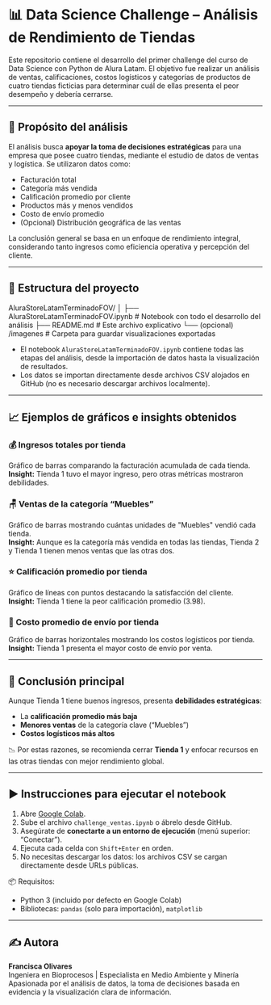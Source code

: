 # 📊 Data Science Challenge – Análisis de Rendimiento de Tiendas

Este repositorio contiene el desarrollo del primer challenge del curso de Data Science con Python de Alura Latam. El objetivo fue realizar un análisis de ventas, calificaciones, costos logísticos y categorías de productos de cuatro tiendas ficticias para determinar cuál de ellas presenta el peor desempeño y debería cerrarse.

---

## 🎯 Propósito del análisis

El análisis busca **apoyar la toma de decisiones estratégicas** para una empresa que posee cuatro tiendas, mediante el estudio de datos de ventas y logística. Se utilizaron datos como:

- Facturación total
- Categoría más vendida
- Calificación promedio por cliente
- Productos más y menos vendidos
- Costo de envío promedio
- (Opcional) Distribución geográfica de las ventas

La conclusión general se basa en un enfoque de rendimiento integral, considerando tanto ingresos como eficiencia operativa y percepción del cliente.

---

## 📁 Estructura del proyecto

AluraStoreLatamTerminadoFOV/
│
├── AluraStoreLatamTerminadoFOV.ipynb # Notebook con todo el desarrollo del análisis
├── README.md # Este archivo explicativo
└── (opcional) /imagenes # Carpeta para guardar visualizaciones exportadas


- El notebook `AluraStoreLatamTerminadoFOV.ipynb` contiene todas las etapas del análisis, desde la importación de datos hasta la visualización de resultados.
- Los datos se importan directamente desde archivos CSV alojados en GitHub (no es necesario descargar archivos localmente).

---

## 📈 Ejemplos de gráficos e insights obtenidos

### 💰 Ingresos totales por tienda
Gráfico de barras comparando la facturación acumulada de cada tienda.  
**Insight:** Tienda 1 tuvo el mayor ingreso, pero otras métricas mostraron debilidades.

### 🪑 Ventas de la categoría “Muebles”
Gráfico de barras mostrando cuántas unidades de "Muebles" vendió cada tienda.  
**Insight:** Aunque es la categoría más vendida en todas las tiendas, Tienda 2 y Tienda 1 tienen menos ventas que las otras dos.

### ⭐ Calificación promedio por tienda
Gráfico de líneas con puntos destacando la satisfacción del cliente.  
**Insight:** Tienda 1 tiene la peor calificación promedio (3.98).

### 🚚 Costo promedio de envío por tienda
Gráfico de barras horizontales mostrando los costos logísticos por tienda.  
**Insight:** Tienda 1 presenta el mayor costo de envío por venta.

---

## 🧠 Conclusión principal

Aunque Tienda 1 tiene buenos ingresos, presenta **debilidades estratégicas**:

- La **calificación promedio más baja**
- **Menores ventas** de la categoría clave (“Muebles”)
- **Costos logísticos más altos**

📉 Por estas razones, se recomienda cerrar **Tienda 1** y enfocar recursos en las otras tiendas con mejor rendimiento global.

---

## ▶️ Instrucciones para ejecutar el notebook

1. Abre [Google Colab](https://colab.research.google.com/).
2. Sube el archivo `challenge_ventas.ipynb` o ábrelo desde GitHub.
3. Asegúrate de **conectarte a un entorno de ejecución** (menú superior: “Conectar”).
4. Ejecuta cada celda con `Shift+Enter` en orden.
5. No necesitas descargar los datos: los archivos CSV se cargan directamente desde URLs públicas.

📦 Requisitos:
- Python 3 (incluido por defecto en Google Colab)
- Bibliotecas: `pandas` (solo para importación), `matplotlib`

---

## ✍️ Autora

**Francisca Olivares**  
Ingeniera en Bioprocesos | Especialista en Medio Ambiente y Minería  
Apasionada por el análisis de datos, la toma de decisiones basada en evidencia y la visualización clara de información.
